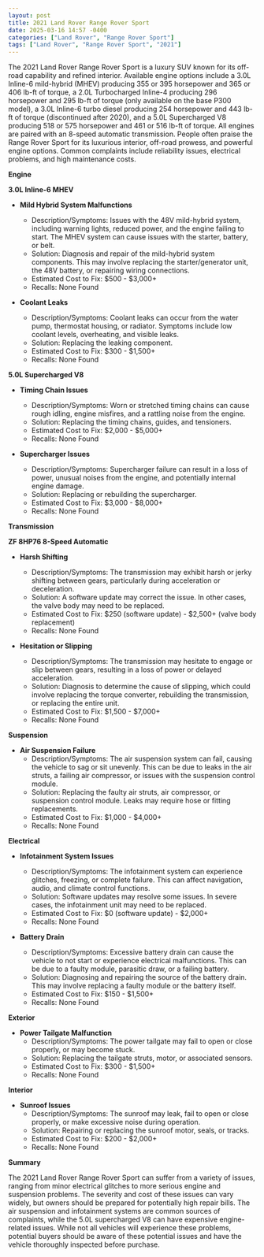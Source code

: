 ```yaml
---
layout: post
title: 2021 Land Rover Range Rover Sport
date: 2025-03-16 14:57 -0400
categories: ["Land Rover", "Range Rover Sport"]
tags: ["Land Rover", "Range Rover Sport", "2021"]
---
```

The 2021 Land Rover Range Rover Sport is a luxury SUV known for its off-road capability and refined interior. Available engine options include a 3.0L Inline-6 mild-hybrid (MHEV) producing 355 or 395 horsepower and 365 or 406 lb-ft of torque, a 2.0L Turbocharged Inline-4 producing 296 horsepower and 295 lb-ft of torque (only available on the base P300 model), a 3.0L Inline-6 turbo diesel producing 254 horsepower and 443 lb-ft of torque (discontinued after 2020), and a 5.0L Supercharged V8 producing 518 or 575 horsepower and 461 or 516 lb-ft of torque. All engines are paired with an 8-speed automatic transmission. People often praise the Range Rover Sport for its luxurious interior, off-road prowess, and powerful engine options. Common complaints include reliability issues, electrical problems, and high maintenance costs.

**Engine**

**3.0L Inline-6 MHEV**

*   **Mild Hybrid System Malfunctions**
    *   Description/Symptoms: Issues with the 48V mild-hybrid system, including warning lights, reduced power, and the engine failing to start. The MHEV system can cause issues with the starter, battery, or belt.
    *   Solution: Diagnosis and repair of the mild-hybrid system components. This may involve replacing the starter/generator unit, the 48V battery, or repairing wiring connections.
    *   Estimated Cost to Fix: $500 - $3,000+
    *   Recalls: None Found

*   **Coolant Leaks**
    *   Description/Symptoms: Coolant leaks can occur from the water pump, thermostat housing, or radiator. Symptoms include low coolant levels, overheating, and visible leaks.
    *   Solution: Replacing the leaking component.
    *   Estimated Cost to Fix: $300 - $1,500+
    *   Recalls: None Found

**5.0L Supercharged V8**

*   **Timing Chain Issues**
    *   Description/Symptoms: Worn or stretched timing chains can cause rough idling, engine misfires, and a rattling noise from the engine.
    *   Solution: Replacing the timing chains, guides, and tensioners.
    *   Estimated Cost to Fix: $2,000 - $5,000+
    *   Recalls: None Found

*   **Supercharger Issues**
    *   Description/Symptoms: Supercharger failure can result in a loss of power, unusual noises from the engine, and potentially internal engine damage.
    *   Solution: Replacing or rebuilding the supercharger.
    *   Estimated Cost to Fix: $3,000 - $8,000+
    *   Recalls: None Found

**Transmission**

**ZF 8HP76 8-Speed Automatic**

*   **Harsh Shifting**
    *   Description/Symptoms: The transmission may exhibit harsh or jerky shifting between gears, particularly during acceleration or deceleration.
    *   Solution: A software update may correct the issue. In other cases, the valve body may need to be replaced.
    *   Estimated Cost to Fix: $250 (software update) - $2,500+ (valve body replacement)
    *   Recalls: None Found

*   **Hesitation or Slipping**
    *   Description/Symptoms: The transmission may hesitate to engage or slip between gears, resulting in a loss of power or delayed acceleration.
    *   Solution: Diagnosis to determine the cause of slipping, which could involve replacing the torque converter, rebuilding the transmission, or replacing the entire unit.
    *   Estimated Cost to Fix: $1,500 - $7,000+
    *   Recalls: None Found

**Suspension**

*   **Air Suspension Failure**
    *   Description/Symptoms: The air suspension system can fail, causing the vehicle to sag or sit unevenly. This can be due to leaks in the air struts, a failing air compressor, or issues with the suspension control module.
    *   Solution: Replacing the faulty air struts, air compressor, or suspension control module. Leaks may require hose or fitting replacements.
    *   Estimated Cost to Fix: $1,000 - $4,000+
    *   Recalls: None Found

**Electrical**

*   **Infotainment System Issues**
    *   Description/Symptoms: The infotainment system can experience glitches, freezing, or complete failure. This can affect navigation, audio, and climate control functions.
    *   Solution: Software updates may resolve some issues. In severe cases, the infotainment unit may need to be replaced.
    *   Estimated Cost to Fix: $0 (software update) - $2,000+
    *   Recalls: None Found

*   **Battery Drain**
    *   Description/Symptoms: Excessive battery drain can cause the vehicle to not start or experience electrical malfunctions. This can be due to a faulty module, parasitic draw, or a failing battery.
    *   Solution: Diagnosing and repairing the source of the battery drain. This may involve replacing a faulty module or the battery itself.
    *   Estimated Cost to Fix: $150 - $1,500+
    *   Recalls: None Found

**Exterior**

*   **Power Tailgate Malfunction**
    *   Description/Symptoms: The power tailgate may fail to open or close properly, or may become stuck.
    *   Solution: Replacing the tailgate struts, motor, or associated sensors.
    *   Estimated Cost to Fix: $300 - $1,500+
    *   Recalls: None Found

**Interior**

*   **Sunroof Issues**
    *   Description/Symptoms: The sunroof may leak, fail to open or close properly, or make excessive noise during operation.
    *   Solution: Repairing or replacing the sunroof motor, seals, or tracks.
    *   Estimated Cost to Fix: $200 - $2,000+
    *   Recalls: None Found

**Summary**

The 2021 Land Rover Range Rover Sport can suffer from a variety of issues, ranging from minor electrical glitches to more serious engine and suspension problems. The severity and cost of these issues can vary widely, but owners should be prepared for potentially high repair bills. The air suspension and infotainment systems are common sources of complaints, while the 5.0L supercharged V8 can have expensive engine-related issues. While not all vehicles will experience these problems, potential buyers should be aware of these potential issues and have the vehicle thoroughly inspected before purchase.


